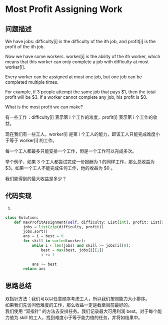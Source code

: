 #  Most Profit Assigning Work

## 问题描述

We have jobs: difficulty[i] is the difficulty of the ith job, and profit[i] is the profit of the ith job. 

Now we have some workers. worker[i] is the ability of the ith worker, which means that this worker can only complete a job with difficulty at most worker[i]. 

Every worker can be assigned at most one job, but one job can be completed multiple times.

For example, if 3 people attempt the same job that pays $1, then the total profit will be $3.  If a worker cannot complete any job, his profit is $0.

What is the most profit we can make?

有一些工作：difficulty[i] 表示第 i 个工作的难度，profit[i] 表示第 i 个工作的收益。

现在我们有一些工人。worker[i] 是第 i 个工人的能力，即该工人只能完成难度小于等于 worker[i] 的工作。

每一个工人都最多只能安排一个工作，但是一个工作可以完成多次。

举个例子，如果 3 个工人都尝试完成一份报酬为 1 的同样工作，那么总收益为 $3。如果一个工人不能完成任何工作，他的收益为 $0 。

我们能得到的最大收益是多少？


## 代码实现

1.
```python
class Solution:
    def maxProfitAssignment(self, difficulty: List[int], profit: List[int], worker: List[int]) -> int:
        jobs = list(zip(difficulty, profit)) 
        jobs.sort() 
        ans = i = best = 0 
        for skill in sorted(worker): 
            while i < len(jobs) and skill >= jobs[i][0]:
                best = max(best, jobs[i][1]) 
                i += 1
                
            ans += best
        return ans
```


## 思路总结

双指针方法：我们可以以任意顺序考虑工人，所以我们按照能力大小排序。  
如果我们先访问低难度的工作，那么收益一定是截至目前最好的。  
我们使用 “双指针” 的方法去安排任务。我们记录最大可用利润 best。对于每个能力值为 skill 的工人，找到难度小于等于能力值的任务，并将如结果中。